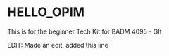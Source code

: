 # HELLO_OPIM
This is for the beginner Tech Kit for BADM 4095 - GIt

EDIT: Made an edit, added this line
